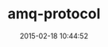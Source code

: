 ---
layout: post
title:  "amq-protocol"
repo:   "ruby-amqp/amq-protocol"
date:   2015-02-18 10:44:52
gemurl: http://github.com/ruby-amqp/amq-protocol
---